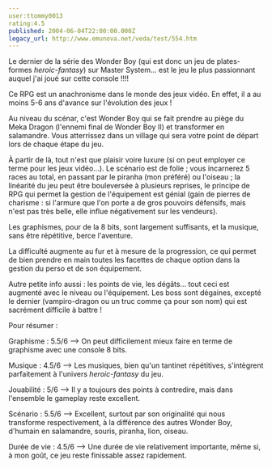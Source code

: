 ```yaml
---
user:ttommy0013
rating:4.5
published: 2004-06-04T22:00:00.000Z
legacy_url: http://www.emunova.net/veda/test/554.htm
---
```

Le dernier de la série des Wonder Boy (qui est donc un jeu de plates-formes _heroic-fantasy_) sur Master System... est le jeu le plus passionnant auquel j'ai joué sur cette console !!!!  

  

Ce RPG est un anachronisme dans le monde des jeux vidéo. En effet, il a au moins 5-6 ans d'avance sur l'évolution des jeux !  

  

Au niveau du scénar, c'est Wonder Boy qui se fait prendre au piège du Meka Dragon (l'ennemi final de Wonder Boy II) et transformer en salamandre. Vous atterrissez dans un village qui sera votre point de départ lors de chaque étape du jeu.  

À partir de là, tout n'est que plaisir voire luxure (si on peut employer ce terme pour les jeux vidéo...). Le scénario est de folie ; vous incarnerez 5 races au total, en passant par le piranha (mon préféré) ou l'oiseau ; la linéarité du jeu peut être bouleversée à plusieurs reprises, le principe de RPG qui permet la gestion de l'équipement est génial (gain de pierres de charisme : si l'armure que l'on porte a de gros pouvoirs défensifs, mais n'est pas très belle, elle influe négativement sur les vendeurs).  

  

Les graphismes, pour de la 8 bits, sont largement suffisants, et la musique, sans être répétitive, berce l'aventure.  

La difficulté augmente au fur et à mesure de la progression, ce qui permet de bien prendre en main toutes les facettes de chaque option dans la gestion du perso et de son équipement.  

  

Autre petite info aussi : les points de vie, les dégâts... tout ceci est augmenté avec le niveau ou l'équipement. Les boss sont dégaines, excepté le dernier (vampiro-dragon ou un truc comme ça pour son nom) qui est sacrément difficile à battre !  

  

Pour résumer :  

  

Graphisme : 5.5/6 --\> On peut difficilement mieux faire en terme de graphisme avec une console 8 bits.  

  

Musique : 4.5/6 --\> Les musiques, bien qu'un tantinet répétitives, s'intègrent parfaitement à l'univers _heroic-fantasy_ du jeu.  

  

Jouabilité : 5/6 --\> Il y a toujours des points à contredire, mais dans l'ensemble le gameplay reste excellent.  

  

Scénario : 5.5/6 --\> Excellent, surtout par son originalité qui nous transforme respectivement, à la différence des autres Wonder Boy, d'humain en salamandre, souris, piranha, lion, oiseau.  

  

Durée de vie : 4.5/6 --\> Une durée de vie relativement importante, même si, à mon goût, ce jeu reste finissable assez rapidement.